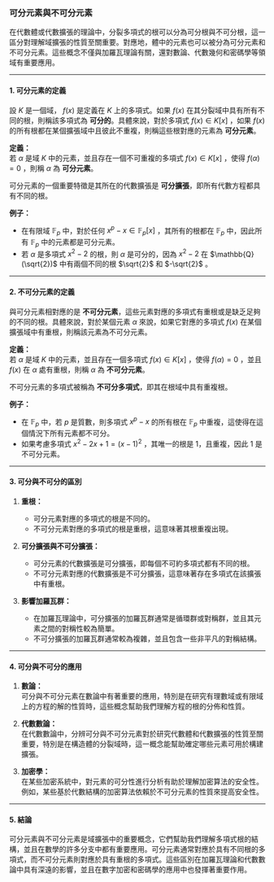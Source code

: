 ### **可分元素與不可分元素**

在代數體或代數擴張的理論中，分裂多項式的根可以分為可分根與不可分根，這一區分對理解域擴張的性質至關重要。對應地，體中的元素也可以被分為可分元素和不可分元素。這些概念不僅與加羅瓦理論有關，還對數論、代數幾何和密碼學等領域有重要應用。

---

#### **1. 可分元素的定義**

設  $K$  是一個域， $f(x)$  是定義在  $K$  上的多項式。如果  $f(x)$  在其分裂域中具有所有不同的根，則稱該多項式為 **可分的**。具體來說，對於多項式  $f(x) \in K[x]$ ，如果  $f(x)$  的所有根都在某個擴張域中且彼此不重複，則稱這些根對應的元素為 **可分元素**。

**定義：**  
若  $\alpha$  是域  $K$  中的元素，並且存在一個不可重複的多項式  $f(x) \in K[x]$ ，使得  $f(\alpha) = 0$ ，則稱  $\alpha$  為 **可分元素**。

可分元素的一個重要特徵是其所在的代數擴張是 **可分擴張**，即所有代數方程都具有不同的根。

**例子：**
- 在有限域  $\mathbb{F}_p$  中，對於任何  $x^p - x \in \mathbb{F}_p[x]$ ，其所有的根都在  $\mathbb{F}_p$  中，因此所有  $\mathbb{F}_p$  中的元素都是可分元素。
- 若  $\alpha$  是多項式  $x^2 - 2$  的根，則  $\alpha$  是可分的，因為  $x^2 - 2$  在  $\mathbb{Q}(\sqrt{2})$  中有兩個不同的根  $\sqrt{2}$  和  $-\sqrt{2}$ 。

---

#### **2. 不可分元素的定義**

與可分元素相對應的是 **不可分元素**，這些元素對應的多項式有重根或是缺乏足夠的不同的根。具體來說，對於某個元素  $\alpha$  來說，如果它對應的多項式  $f(x)$  在某個擴張域中有重根，則稱該元素為不可分元素。

**定義：**  
若  $\alpha$  是域  $K$  中的元素，並且存在一個多項式  $f(x) \in K[x]$ ，使得  $f(\alpha) = 0$ ，並且  $f(x)$  在  $\alpha$  處有重根，則稱  $\alpha$  為 **不可分元素**。

不可分元素的多項式被稱為 **不可分多項式**，即其在根域中具有重複根。

**例子：**
- 在  $\mathbb{F}_p$  中，若  $p$  是質數，則多項式  $x^p - x$  的所有根在  $\mathbb{F}_p$  中重複，這使得在這個情況下所有元素都不可分。
- 如果考慮多項式  $x^2 - 2x + 1 = (x - 1)^2$ ，其唯一的根是 1，且重複，因此 1 是不可分元素。

---

#### **3. 可分與不可分的區別**

1. **重根：**  
   - 可分元素對應的多項式的根是不同的。
   - 不可分元素對應的多項式的根是重根，這意味著其根重複出現。

2. **可分擴張與不可分擴張：**  
   - 可分元素的代數擴張是可分擴張，即每個不可約多項式都有不同的根。
   - 不可分元素對應的代數擴張是不可分擴張，這意味著存在多項式在該擴張中有重根。

3. **影響加羅瓦群：**  
   - 在加羅瓦理論中，可分擴張的加羅瓦群通常是循環群或對稱群，並且其元素之間的對稱性較為簡單。
   - 不可分擴張的加羅瓦群通常較為複雜，並且包含一些非平凡的對稱結構。

---

#### **4. 可分與不可分的應用**

1. **數論：**  
   可分與不可分元素在數論中有著重要的應用，特別是在研究有理數域或有限域上的方程的解的性質時，這些概念幫助我們理解方程的根的分佈和性質。

2. **代數數論：**  
   在代數數論中，分辨可分與不可分元素對於研究代數體和代數擴張的性質至關重要，特別是在構造體的分裂域時，這一概念能幫助確定哪些元素可用於構建擴張。

3. **加密學：**  
   在某些加密系統中，對元素的可分性進行分析有助於理解加密算法的安全性。例如，某些基於代數結構的加密算法依賴於不可分元素的性質來提高安全性。

---

#### **5. 結論**

可分元素與不可分元素是域擴張中的重要概念，它們幫助我們理解多項式根的結構，並且在數學的許多分支中都有重要應用。可分元素通常對應於具有不同根的多項式，而不可分元素則對應於具有重根的多項式。這些區別在加羅瓦理論和代數數論中具有深遠的影響，並且在數字加密和密碼學的應用中也發揮著重要作用。